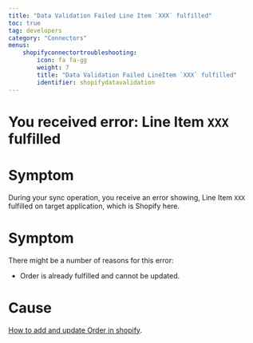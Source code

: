 ```yaml
---
title: "Data Validation Failed Line Item `XXX` fulfilled"
toc: true
tag: developers
category: "Connectors"
menus: 
    shopifyconnectortroubleshooting:
        icon: fa fa-gg
        weight: 7
        title: "Data Validation Failed LineItem `XXX` fulfilled"
        identifier: shopifydatavalidation
---
```



# You received error: Line Item `XXX` fulfilled

# Symptom

During your sync operation, you receive an error showing, Line Item `XXX` fulfilled
on target application, which is Shopify here.

# Symptom

There might be a number of reasons for this error: 

* Order is already fulfilled and cannot be updated.

# Cause

[How to add and update Order in shopify](https://help.shopify.com/en/manual/sell-in-person/transactions/orders).  






